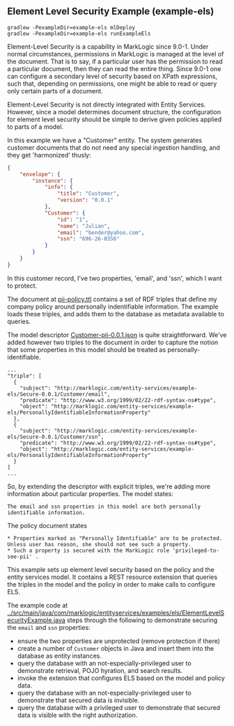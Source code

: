 Element Level Security Example (example-els)
--------------------------------------------

```text
gradlew -PexampleDir=example-els mlDeploy
gradlew -PexampleDir=example-els runExampleEls
```

Element-Level Security is a capability in MarkLogic since 9.0-1.
Under normal circumstances, permissions in MarkLogic is managed at the level of
the document.  That is to say, if a particular user has the permission to read
a particular document, then they can read the entire thing.  Since 9.0-1 one
can configure a secondary level of security based on XPath expressions, such
that, depending on permissions, one might be able to read or query only certain
parts of a document.

Element-Level Security is not directly integrated with Entity Services.
However, since a model determines document structure, the configuration for
element level security should be simple to derive given policies applied to
parts of a model.

In this example we have a "Customer" entity.  The system generates customer
documents that do not need any special ingestion handling, and they get 'harmonized'
thusly:

```json
{
    "envelope": {
        "instance": {
            "info": {
                "title": "Customer", 
                "version": "0.0.1"
            }, 
            "Customer": {
                "id": "1", 
                "name": "Julian", 
                "email": "bender@yahoo.com", 
                "ssn": "696-26-0356"
            }
        }
    }
}
```

In this customer record, I've two properties, 'email', and 'ssn', which I want
to protect.

The document at [pii-policy.ttl](pii-policy.ttl) contains a set of RDF triples that define my
company policy around personally indentifiable information.  The example loads
these triples, and adds them to the database as metadata available to queries.

The model descriptor [Customer-pii-0.0.1.json](Customer-pii-0.0.1.json) is quite straightforward.  We've
added however two triples to the document in order to capture the notion that
some properties in this model should be treated as personally-identifiable.

```
...
"triple": [
  {
    "subject": "http://marklogic.com/entity-services/example-els/Secure-0.0.1/Customer/email",
    "predicate": "http://www.w3.org/1999/02/22-rdf-syntax-ns#type",
    "object": "http://marklogic.com/entity-services/example-els/PersonallyIdentifiableInformationProperty"
  },
  {
    "subject": "http://marklogic.com/entity-services/example-els/Secure-0.0.1/Customer/ssn",
    "predicate": "http://www.w3.org/1999/02/22-rdf-syntax-ns#type",
    "object": "http://marklogic.com/entity-services/example-els/PersonallyIdentifiableInformationProperty"
  }
]
...
```


So, by extending the descriptor with explicit triples, we're adding more
information about particular properties. The model states:

```
The email and ssn properties in this model are both personally identifiable information.
```

The policy document states

```
* Properties marked as "Personally Identifiable" are to be protected.  Unless user has reason, she should not see such a property.
* Such a property is secured with the MarkLogic role 'privileged-to-see-pii' .
```


This example sets up element level security based on the policy and the entity
services model.  It contains a REST resource extension that queries the triples
in the model and the policy in order to make calls to configure ELS.

The example code at
[../src/main/java/com/marklogic/entityservices/examples/els/ElementLevelSecurityExample.java](ElementLevelSecurityExample.java)
steps through the following to demonstrate securing the `email` and `ssn`
properties:

* ensure the two properties are unprotected (remove protection if there)
* create a number of `Customer` objects in Java and insert them into the database as entity instances.
* query the database with an not-especially-privileged user to demonstrate retrieval, POJO hyration, and search results.
* invoke the extension that configures ELS based on the model and policy data.
* query the database with an not-especially-privileged user to demonstrate that secured data is invisible.
* query the database with a privileged user to demonstrate that secured data is visible with the right authorization.


